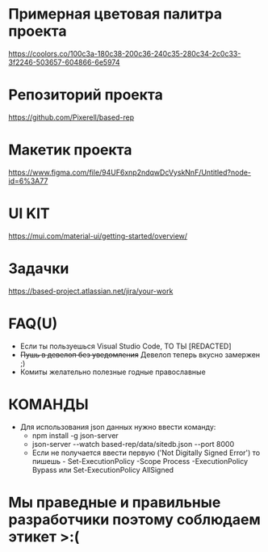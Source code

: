 # Примерная цветовая палитра проекта

https://coolors.co/100c3a-180c38-200c36-240c35-280c34-2c0c33-3f2246-503657-604866-6e5974

# Репозиторий проекта

https://github.com/Pixerell/based-rep

# Макетик проекта 

https://www.figma.com/file/94UF6xnp2ndqwDcVyskNnF/Untitled?node-id=6%3A77

# UI KIT

https://mui.com/material-ui/getting-started/overview/

# Задачки

https://based-project.atlassian.net/jira/your-work

# FAQ(U)

* Если ты пользуешься Visual Studio Code, ТО ТЫ [REDACTED]
* ~~Пушь в девелоп без уведомления~~ Девелоп теперь вкусно замержен ;)
* Комиты желательно полезные годные православные

# КОМАНДЫ

* Для использования json данных нужно ввести команду:
  - npm install -g json-server
  - json-server --watch based-rep/data/sitedb.json --port 8000
  - Если не получается ввести первую ('Not Digitally Signed Error') то пишешь - Set-ExecutionPolicy -Scope Process -ExecutionPolicy Bypass или Set-ExecutionPolicy AllSigned

# Мы праведные и правильные разработчики поэтому соблюдаем этикет >:(